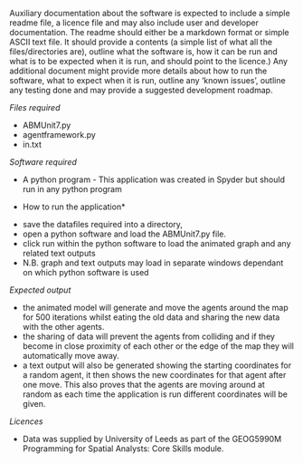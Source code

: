 Auxiliary documentation about the software is expected to include a simple readme file, 
a licence file and may also include user and developer documentation. 
The readme should either be a markdown format or simple ASCII text file. 
It should provide a contents (a simple list of what all the files/directories are), outline what the software is, 
how it can be run and what is to be expected when it is run, and should point to the licence.) 
Any additional document might provide more details about how to run the software, what to expect when it is run, 
outline any ‘known issues’, outline any testing done and may provide a suggested development roadmap. 

*Files required*

- ABMUnit7.py
- agentframework.py
- in.txt

*Software required*

- A python program - This application was created in Spyder but should run in any python program

* How to run the application*

- save the datafiles required into a directory,
- open a python software and load the ABMUnit7.py file. 
- click run within the python software to load the animated graph and any related text outputs
- N.B. graph and text outputs may load in separate windows dependant on which python software is used

*Expected output*

- the animated model will generate and move the agents around the map for 500 iterations whilst eating the old data 
  and sharing the new data with the other agents. 
- the sharing of data will prevent the agents from colliding and if they become in close proximity of each other or 
  the edge of the map they will automatically move away.
- a text output will also be generated showing the starting coordinates for a random agent, it then shows the new coordinates for that agent after one move. This also proves that the agents are moving around at random as each time the application is run different coordinates will be given. 

*Licences*
- Data was supplied by University of Leeds as part of the GEOG5990M Programming for Spatial Analysts: Core Skills module.
